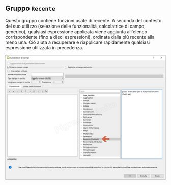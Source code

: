 ## Gruppo `Recente`

Questo gruppo contiene funzioni usate di recente. A seconda del contesto del suo utilizzo (selezione delle funzionalità, calcolatrice di campo, generico), qualsiasi espressione applicata viene aggiunta all'elenco corrispondente (fino a dieci espressioni), ordinata dalla più recente alla meno una. Ciò aiuta a recuperare e riapplicare rapidamente qualsiasi espressione utilizzata in precedenza.

![](/img/recente/gruppo_recente1.png)
